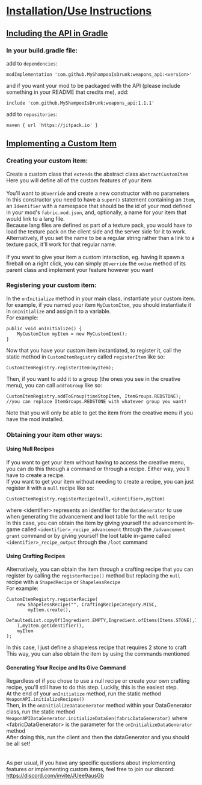 # <u> Installation/Use Instructions
## Including the API in Gradle</u>
### In your build.gradle file:
add to  `dependencies`:
``` 
modImplementation 'com.github.MyShampooIsDrunk:weapons_api:<version>'
```
and if you want your mod to be packaged with the API (please include something in your README that credits me), add:
```
include 'com.github.MyShampooIsDrunk:weapons_api:1.1.1'
```
add to `repositories`:
```
maven { url 'https://jitpack.io' }
```

## <u>Implementing a Custom Item</u>
### Creating your custom item:
Create a custom class that `extends` the abstract class `AbstractCustomItem` 
\
Here you will define all of the custom features of your item
\
\
You'll want to `@Override` and create a new constructor with no parameters 
\
In this constructor you need to have a `super()` statement containing an `Item`, an `Identifier` with a namespace that should be the id of your mod defined in your mod's `fabric.mod.json`, and, optionally, a name for your item that would link to a lang file. 
\
Because lang files are defined as part of a texture pack, you would have to load the texture pack on the client side and the server side for it to work. Alternatively, if you set the name to be a regular string rather than a link to a texture pack, it'll work for that regular name.
\
\
If you want to give your item a custom interaction, eg. having it spawn a fireball on a right click, you can simply `@Override` the `onUse` method of its parent class and implement your feature however you want
### Registering your custom item:
In the `onInitialize` method in your main class, instantiate your custom item. \
for example, if you named your item `MyCustomItem`, you should instantiate it in `onInitialize` and assign it to a variable.\
For example: 
```
public void onInitialize() {
    MyCustomItem myItem = new MyCustomItem();
}
```
Now that you have your custom item instantiated, to register it, call the static method in `CustomItemRegistry` called `registerItem` like so:
``` 
CustomItemRegistry.registerItem(myItem);
```
Then, if you want to add it to a group (the ones you see in the creative menu), you can call `addToGroup` like so:
```
CustomItemRegistry.addToGroup(timeStopItem, ItemGroups.REDSTONE);
//you can replace ItemGroups.REDSTONE with whatever group you want!
```
Note that you will only be able to get the item from the creative menu if you have the mod installed.

### Obtaining your item other ways:
#### Using Null Recipes
If you want to get your item without having to access the creative menu, you can do this through a command or through a recipe. Either way, you'll have to create a recipe.\
If you want to get your item without needing to create a recipe, you can just register it with a `null` recipe like so:
```
CustomItemRegistry.registerRecipe(null,<identifier>,myItem)
```
where \<identifier> represents an identifier for the `DataGenerator` to use when generating the advancement and loot table for the `null` recipe\
In this case, you can obtain the item by giving yourself the advancement in-game called `<identifier>_recipe_advancement` through the `/advancement grant` command or by giving yourself the loot table in-game called `<identifier>_recipe_output` through the `/loot` command
#### Using Crafting Recipes

Alternatively, you can obtain the item through a crafting recipe that you can register by calling the `registerRecipe()` method but replacing the `null` recipe with a `ShapedRecipe` or `ShapelessRecipe`\
For example:
```
CustomItemRegistry.registerRecipe(
    new ShapelessRecipe("", CraftingRecipeCategory.MISC,
        myItem.create(),
        DefaultedList.copyOf(Ingredient.EMPTY,Ingredient.ofItems(Items.STONE),Ingredient.ofItems(Items.STONE))
    ),myItem.getIdentifier(),
    myItem
);
```
In this case, I just define a shapeless recipe that requires 2 stone to craft\
This way, you can also obtain the item by using the commands mentioned 

#### Generating Your Recipe and Its Give Command
Regardless of if you chose to use a null recipe or create your own crafting recipe, you'll still have to do this step.
Luckily, this is the easiest step.\
At the end of your `onInitialize` method, run the static method `WeaponAPI.initializeRecipes()`\
Then, in the `onInitializeDataGenerator` method within your DataGenerator class, run the static method `WeaponAPIDataGenerator.initializeDataGen(fabricDataGenerator)` where \<fabricDataGenerator> is the parameter for the `onInitializeDataGenerator` method \
After doing this, run the client and then the dataGenerator and you should be all set!\
\
\
As per usual, if you have any specific questions about implementing features or implementing custom items, feel free to join our discord: https://discord.com/invite/JUee9ausGb
